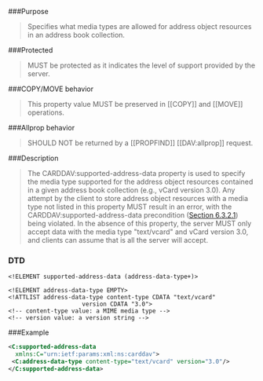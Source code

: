<!-- --- title: urn:ietf:params:xml:ns:carddav:supported-address-data -->
<!-- --- link_title: CARDDAV:supported-address-data -->
<!-- --- current_spec: RFC 6352 -->
<!-- --- current_spec_rfc_number: 6352 -->
<!-- --- current_spec_rfc_section: 6.2.2 -->
<!-- --- xml_namespace: urn:ietf:params:xml:ns:carddav -->
<!-- --- xml_element: supported-address-data -->
<!-- --- type: property -->
<!-- --- purpose: Specifies what media types are allowed for address object resources in an address book collection. -->
<!-- --- value: list of [[CARDDAV:address-data-type|urn:ietf:params:xml:ns:carddav:address-data-type]]-->
<!-- --- protected: MUST -->
<!-- --- allprop: SHOULD NOT -->
<!-- --- valid_for: [[urn:ietf:params:xml:ns:carddav:addressbook]] -->

<!-- >>> property-summary-box --><!-- <<< -->

<!-- below is a list of common sections for property definitions. Adjust the list as needed. Don't forget to block-quote any text that's copied from the RFC -->

###Purpose
> Specifies what media types are allowed for address object resources in an address book collection.

###Protected
> MUST be protected as it indicates the level of support provided by the server.

###COPY/MOVE behavior
> This property value MUST be preserved in [[COPY]] and [[MOVE]] operations.

###Allprop behavior
> SHOULD NOT be returned by a [[PROPFIND]] [[DAV:allprop]] request.

###Description
> The CARDDAV:supported-address-data property is used to  specify the media type supported for the address object resources contained in a given address book collection (e.g., vCard version 3.0). Any attempt by the client to store address object resources with a media type not listed in this property MUST result in an error, with the CARDDAV:supported-address-data precondition ([Section 6.3.2.1](https://tools.ietf.org/html/rfc6352#section-6.3.2.1)) being violated. In the absence of this property, the server MUST only accept data with the media type "text/vcard" and vCard version 3.0, and clients can assume that is all the server will accept.

### DTD
> 
```
<!ELEMENT supported-address-data (address-data-type+)>

<!ELEMENT address-data-type EMPTY>
<!ATTLIST address-data-type content-type CDATA "text/vcard"
                     version CDATA "3.0">
<!-- content-type value: a MIME media type -->
<!-- version value: a version string -->
```

###Example
> 
>
```xml
<C:supported-address-data
  xmlns:C="urn:ietf:params:xml:ns:carddav">
 <C:address-data-type content-type="text/vcard" version="3.0"/>
</C:supported-address-data>
```

